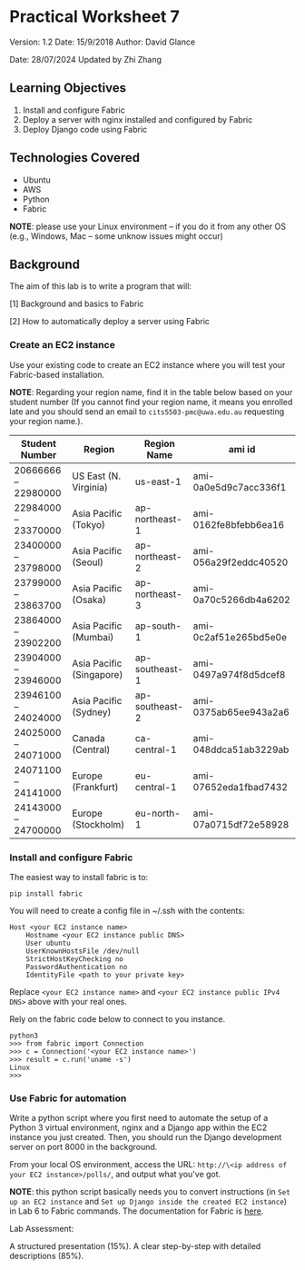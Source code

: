 # Practical Worksheet 7

Version: 1.2 Date: 15/9/2018 Author: David Glance

Date: 28/07/2024 Updated by Zhi Zhang

## Learning Objectives

1. Install and configure Fabric
2. Deploy a server with nginx installed and configured by Fabric
3. Deploy Django code using Fabric

## Technologies Covered

* Ubuntu
* AWS
* Python
* Fabric

**NOTE**: please use your Linux environment – if you do it from any other OS (e.g., Windows, Mac – some unknow issues might occur)

## Background

The aim of this lab is to write a program that will:
 
[1] Background and basics to Fabric

[2] How to automatically deploy a server using Fabric

### Create an EC2 instance

Use your existing code to create an EC2 instance where you will test your Fabric-based installation.

**NOTE**: Regarding your region name, find it in the table below based on your student number (If you cannot find your region name, it means you enrolled late and you should send an email to `cits5503-pmc@uwa.edu.au` requesting your region name.).

| Student Number | Region | Region Name | ami id |
| --- | --- | --- | --- |
| 20666666 – 22980000 | US East (N. Virginia) |	us-east-1 |	ami-0a0e5d9c7acc336f1 |
| 22984000 – 23370000 | Asia Pacific (Tokyo)	| ap-northeast-1	| ami-0162fe8bfebb6ea16 |
| 23400000 – 23798000 | Asia Pacific (Seoul)	| ap-northeast-2	| ami-056a29f2eddc40520 |
| 23799000 – 23863700 | Asia Pacific (Osaka)	| ap-northeast-3	| ami-0a70c5266db4a6202 |
| 23864000 – 23902200 | Asia Pacific (Mumbai)	| ap-south-1	| ami-0c2af51e265bd5e0e |
| 23904000 – 23946000 | Asia Pacific (Singapore)	| ap-southeast-1	| ami-0497a974f8d5dcef8 |
| 23946100 – 24024000 | Asia Pacific (Sydney)	| ap-southeast-2	| ami-0375ab65ee943a2a6 |
| 24025000 – 24071000 | Canada (Central)	| ca-central-1	| ami-048ddca51ab3229ab |
| 24071100 – 24141000 | Europe (Frankfurt)	| eu-central-1	| ami-07652eda1fbad7432 |
| 24143000 – 24700000 | Europe (Stockholm)	| eu-north-1	| ami-07a0715df72e58928 |

### Install and configure Fabric 

The easiest way to install fabric is to:

```
pip install fabric
```

You will need to create a config file in ~/.ssh with the contents:

```
Host <your EC2 instance name>
	Hostname <your EC2 instance public DNS>
	User ubuntu
	UserKnownHostsFile /dev/null
	StrictHostKeyChecking no
	PasswordAuthentication no
	IdentityFile <path to your private key>
```

Replace `<your EC2 instance name>` and `<your EC2 instance public IPv4 DNS>` above with your real ones.

Rely on the fabric code below to connect to you instance.

```
python3
>>> from fabric import Connection
>>> c = Connection('<your EC2 instance name>')
>>> result = c.run('uname -s')
Linux
>>>
```

### Use Fabric for automation

Write a python script where you first need to automate the setup of a Python 3 virtual environment, nginx and a Django app within the EC2 instance you just created. Then, you should run the Django development server on port 8000 in the background.

From your local OS environment, access the URL: `http://\<ip address of your EC2 instance>/polls/`, and output what you've got. 

**NOTE**:  this python script basically needs you to convert instructions (in `Set up an EC2 instance` and `Set up Django inside the created EC2 instance`) in Lab 6 to Fabric commands. The documentation for Fabric is [here](http://docs.fabfile.org/en/2.0/).

Lab Assessment:
	
A structured presentation (15%). A clear step-by-step with detailed descriptions (85%). 


